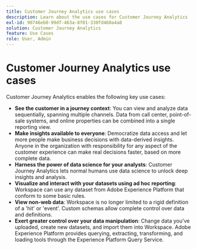 ```yaml
---
title: Customer Journey Analytics use cases
description: Learn about the use cases for Customer Journey Analytics
exl-id: 90746eb0-99df-463a-8f01-330fd460a4a8
solution: Customer Journey Analytics
feature: Use Cases
role: User, Admin
---
```

# Customer Journey Analytics use cases

Customer Journey Analytics enables the following key use cases:

* **See the customer in a journey context**: You can view and analyze data sequentially, spanning multiple channels. Data from call center, point-of-sale systems, and online properties can be combined into a single reporting view.
* **Make insights available to everyone**: Democratize data access and let more people make business decisions with data-derived insights. Anyone in the organization with responsibility for any aspect of the customer experience can make real decisions faster, based on more complete data.
* **Harness the power of data science for your analysts**: Customer Journey Analytics lets normal humans use data science to unlock deep insights and analysis.
* **Visualize and interact with your datasets using ad hoc reporting**: Workspace can use any dataset from Adobe Experience Platform that conform to some basic rules. 
* **View non-web data**: Workspace is no longer limited to a rigid definition of a 'hit' or 'event'. Custom schemas allow complete control over data and definitions.  
* **Exert greater control over your data manipulation**: Change data you've uploaded, create new datasets, and import them into Workspace. Adobe Experience Platform provides querying, extracting, transforming, and loading tools through the Experience Platform Query Service.
